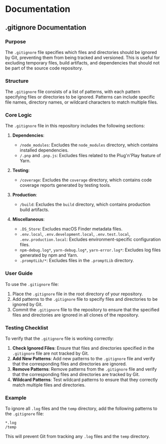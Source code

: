 # Documentation

## .gitignore Documentation

### Purpose
The `.gitignore` file specifies which files and directories should be ignored by Git, preventing them from being tracked and versioned. This is useful for excluding temporary files, build artifacts, and dependencies that should not be part of the source code repository.

### Structure
The `.gitignore` file consists of a list of patterns, with each pattern specifying files or directories to be ignored. Patterns can include specific file names, directory names, or wildcard characters to match multiple files.

### Core Logic
The `.gitignore` file in this repository includes the following sections:

1. **Dependencies**: 
   - `/node_modules`: Excludes the `node_modules` directory, which contains installed dependencies.
   - `/.pnp` and `.pnp.js`: Excludes files related to the Plug'n'Play feature of Yarn.

2. **Testing**:
   - `/coverage`: Excludes the `coverage` directory, which contains code coverage reports generated by testing tools.

3. **Production**:
   - `/build`: Excludes the `build` directory, which contains production build artifacts.

4. **Miscellaneous**:
   - `.DS_Store`: Excludes macOS Finder metadata files.
   - `.env.local`, `.env.development.local`, `.env.test.local`, `.env.production.local`: Excludes environment-specific configuration files.
   - `npm-debug.log*`, `yarn-debug.log*`, `yarn-error.log*`: Excludes log files generated by npm and Yarn.
   - `.promptLib/*`: Excludes files in the `.promptLib` directory.

### User Guide
To use the `.gitignore` file:
1. Place the `.gitignore` file in the root directory of your repository.
2. Add patterns to the `.gitignore` file to specify files and directories to be ignored by Git.
3. Commit the `.gitignore` file to the repository to ensure that the specified files and directories are ignored in all clones of the repository.

### Testing Checklist
To verify that the `.gitignore` file is working correctly:
1. **Check Ignored Files**: Ensure that files and directories specified in the `.gitignore` file are not tracked by Git.
2. **Add New Patterns**: Add new patterns to the `.gitignore` file and verify that the corresponding files and directories are ignored.
3. **Remove Patterns**: Remove patterns from the `.gitignore` file and verify that the corresponding files and directories are tracked by Git.
4. **Wildcard Patterns**: Test wildcard patterns to ensure that they correctly match multiple files and directories.

### Example
To ignore all `.log` files and the `temp` directory, add the following patterns to the `.gitignore` file:
```
*.log
/temp
```

This will prevent Git from tracking any `.log` files and the `temp` directory.
